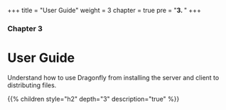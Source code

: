 +++
title = "User Guide"
weight = 3
chapter = true
pre = "<b>3. </b>"
+++

### Chapter 3

# User Guide

Understand how to use Dragonfly from installing the server and client to distributing files.

{{% children style="h2" depth="3" description="true" %}}